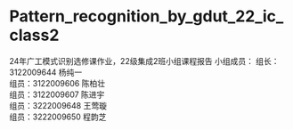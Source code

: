 # Pattern_recognition_by_gdut_22_ic_class2 
24年广工模式识别选修课作业，22级集成2班小组课程报告 
小组成员： 
组长：3122009644 杨纯一  
组员：3122009606 陈柏壮  
组员：3122009607 陈进宇  
组员：3222009648 王莺璇  
组员：3222009650 程韵芝  
